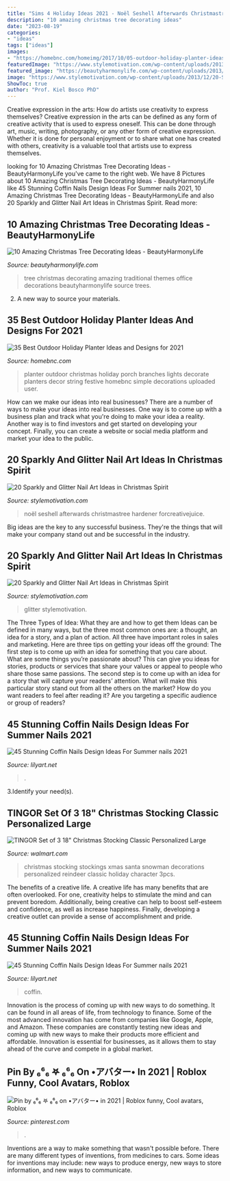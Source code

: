 ```yaml
---
title: "Sims 4 Holiday Ideas 2021 - Noël Seshell Afterwards Christmastree Hardener Forcreativejuice"
description: "10 amazing christmas tree decorating ideas"
date: "2023-08-19"
categories:
- "ideas"
tags: ["ideas"]
images:
- "https://homebnc.com/homeimg/2017/10/05-outdoor-holiday-planter-ideas-homebnc.jpg"
featuredImage: "https://www.stylemotivation.com/wp-content/uploads/2013/12/20-Sparkly-and-Glitter-Nail-Art-Ideas-in-Christmas-Spirit-8-1100x1536.jpg"
featured_image: "https://beautyharmonylife.com/wp-content/uploads/2013/11/traditional-.jpg"
image: "https://www.stylemotivation.com/wp-content/uploads/2013/12/20-Sparkly-and-Glitter-Nail-Art-Ideas-in-Christmas-Spirit-8-1100x1536.jpg"
ShowToc: true
author: "Prof. Kiel Bosco PhD"
---
```



Creative expression in the arts: How do artists use creativity to express themselves?
Creative expression in the arts can be defined as any form of creative activity that is used to express oneself. This can be done through art, music, writing, photography, or any other form of creative expression. Whether it is done for personal enjoyment or to share what one has created with others, creativity is a valuable tool that artists use to express themselves.

	

		
looking for 10 Amazing Christmas Tree Decorating Ideas - BeautyHarmonyLife you've came to the right web. We have 8 Pictures about 10 Amazing Christmas Tree Decorating Ideas - BeautyHarmonyLife like 45 Stunning Coffin Nails Design Ideas For Summer nails 2021, 10 Amazing Christmas Tree Decorating Ideas - BeautyHarmonyLife and also 20 Sparkly and Glitter Nail Art Ideas in Christmas Spirit. Read more:
		
    
## 10 Amazing Christmas Tree Decorating Ideas - BeautyHarmonyLife

<img loading=lazy src="https://beautyharmonylife.com/wp-content/uploads/2013/11/traditional-.jpg" onerror="this.onerror=null;this.src='https://tse2.mm.bing.net/th?id=OIP.UJEixgty-ME6V9j55zSqYgAAAA&amp;pid=15.1';" alt="10 Amazing Christmas Tree Decorating Ideas - BeautyHarmonyLife">

_Source: beautyharmonylife.com_

>tree christmas decorating amazing traditional themes office decorations beautyharmonylife source trees. 

	

2. A new way to source your materials.

    
## 35 Best Outdoor Holiday Planter Ideas And Designs For 2021

<img loading=lazy src="https://homebnc.com/homeimg/2017/10/05-outdoor-holiday-planter-ideas-homebnc.jpg" onerror="this.onerror=null;this.src='https://tse2.mm.bing.net/th?id=OIP.vDDlIyL_RC4cYPpu_r7FUgHaJ4&amp;pid=15.1';" alt="35 Best Outdoor Holiday Planter Ideas and Designs for 2021">

_Source: homebnc.com_

>planter outdoor christmas holiday porch branches lights decorate planters decor string festive homebnc simple decorations uploaded user. 

	

How can we make our ideas into real businesses?
There are a number of ways to make your ideas into real businesses. One way is to come up with a business plan and track what you're doing to make your idea a reality. Another way is to find investors and get started on developing your concept. Finally, you can create a website or social media platform and market your idea to the public.

    
## 20 Sparkly And Glitter Nail Art Ideas In Christmas Spirit

<img loading=lazy src="https://www.stylemotivation.com/wp-content/uploads/2013/12/20-Sparkly-and-Glitter-Nail-Art-Ideas-in-Christmas-Spirit-8-1100x1536.jpg" onerror="this.onerror=null;this.src='https://tse3.mm.bing.net/th?id=OIP.ArIV1RB0iUVyusP_gQ7h2wHaKV&amp;pid=15.1';" alt="20 Sparkly and Glitter Nail Art Ideas in Christmas Spirit">

_Source: stylemotivation.com_

>noël seshell afterwards christmastree hardener forcreativejuice. 

	

Big ideas are the key to any successful business. They're the things that will make your company stand out and be successful in the industry.

    
## 20 Sparkly And Glitter Nail Art Ideas In Christmas Spirit

<img loading=lazy src="https://www.stylemotivation.com/wp-content/uploads/2013/12/20-Sparkly-and-Glitter-Nail-Art-Ideas-in-Christmas-Spirit-12-620x826.jpg" onerror="this.onerror=null;this.src='https://tse2.mm.bing.net/th?id=OIP.GpMv5ETvQtCVJMD_rZAakQHaJ3&amp;pid=15.1';" alt="20 Sparkly and Glitter Nail Art Ideas in Christmas Spirit">

_Source: stylemotivation.com_

>glitter stylemotivation. 

	

The Three Types of Idea: What they are and how to get them
Ideas can be defined in many ways, but the three most common ones are: a thought, an idea for a story, and a plan of action. All three have important roles in sales and marketing. Here are three tips on getting your ideas off the ground: 
The first step is to come up with an idea for something that you care about. What are some things you’re passionate about? This can give you ideas for stories, products or services that share your values or appeal to people who share those same passions. 
The second step is to come up with an idea for a story that will capture your readers’ attention. What will make this particular story stand out from all the others on the market? How do you want readers to feel after reading it? Are you targeting a specific audience or group of readers?

    
## 45 Stunning Coffin Nails Design Ideas For Summer Nails 2021

<img loading=lazy src="https://lilyart.net/wp-content/uploads/2021/05/36-5-683x1024.jpg" onerror="this.onerror=null;this.src='https://tse3.mm.bing.net/th?id=OIP.4mDxMUc0-q9GyJj70Ouq8gHaLG&amp;pid=15.1';" alt="45 Stunning Coffin Nails Design Ideas For Summer nails 2021">

_Source: lilyart.net_

>. 

	

3.Identify your need(s).

    
## TINGOR Set Of 3 18&quot; Christmas Stocking Classic Personalized Large

<img loading=lazy src="https://i5.walmartimages.com/asr/2f806591-54e7-4392-9087-2a30e2de9e56.fd5b84aee433c2e5133dc2200ae491c2.jpeg" onerror="this.onerror=null;this.src='https://tse3.mm.bing.net/th?id=OIP.pNkyFHUvcmjuEiFNXGeisAHaHa&amp;pid=15.1';" alt="TINGOR Set of 3 18&quot; Christmas Stocking Classic Personalized Large">

_Source: walmart.com_

>christmas stocking stockings xmas santa snowman decorations personalized reindeer classic holiday character 3pcs. 

	

The benefits of a creative life.
A creative life has many benefits that are often overlooked. For one, creativity helps to stimulate the mind and can prevent boredom. Additionally, being creative can help to boost self-esteem and confidence, as well as increase happiness. Finally, developing a creative outlet can provide a sense of accomplishment and pride.

    
## 45 Stunning Coffin Nails Design Ideas For Summer Nails 2021

<img loading=lazy src="https://lilyart.net/wp-content/uploads/2021/05/33-7.jpg" onerror="this.onerror=null;this.src='https://tse3.mm.bing.net/th?id=OIP.DXfJgbPPn2FY0QqQdlXwTQHaLH&amp;pid=15.1';" alt="45 Stunning Coffin Nails Design Ideas For Summer nails 2021">

_Source: lilyart.net_

>coffin. 

	

Innovation is the process of coming up with new ways to do something. It can be found in all areas of life, from technology to finance. Some of the most advanced innovation has come from companies like Google, Apple, and Amazon. These companies are constantly testing new ideas and coming up with new ways to make their products more efficient and affordable. Innovation is essential for businesses, as it allows them to stay ahead of the curve and compete in a global market.

    
## Pin By ₆⁶₆ 𖤐 ₆⁶₆ On •アバター• In 2021 | Roblox Funny, Cool Avatars, Roblox

<img loading=lazy src="https://i.pinimg.com/736x/d5/3c/b8/d53cb8276c51e8b5eb31e0b47480e135.jpg" onerror="this.onerror=null;this.src='https://tse1.mm.bing.net/th?id=OIP.wEW-RjCzX8N6VmaIvSJ1EAAAAA&amp;pid=15.1';" alt="Pin by ₆⁶₆ 𖤐 ₆⁶₆ on •アバター• in 2021 | Roblox funny, Cool avatars, Roblox">

_Source: pinterest.com_

>. 

	

Inventions are a way to make something that wasn't possible before. There are many different types of inventions, from medicines to cars. Some ideas for inventions may include: new ways to produce energy, new ways to store information, and new ways to communicate.

